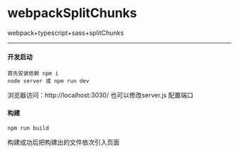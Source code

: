 # webpackSplitChunks
webpack+typescript+sass+splitChunks

-----
#### 开发启动

    首先安装依赖 npm i
    node server 或 npm run dev
浏览器访问：http://localhost:3030/ 也可以修改server.js 配置端口

#### 构建

    npm run build

构建成功后把构建出的文件依次引入页面